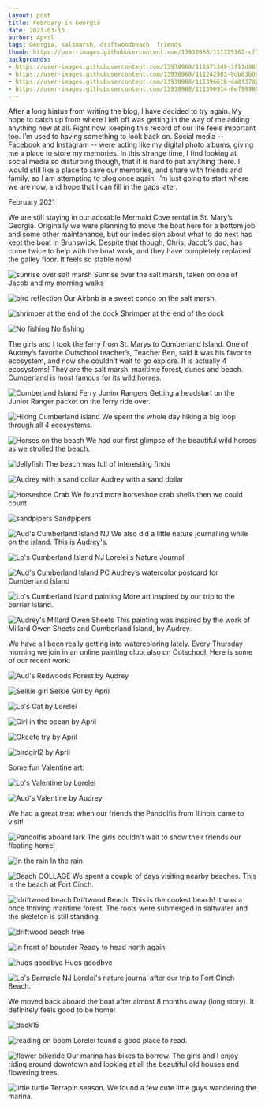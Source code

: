 ```yaml
---
layout: post
title: February in Georgia
date: 2021-03-15
author: April
tags: Georgia, saltmarsh, driftwoodbeach, friends 
thumb: https://user-images.githubusercontent.com/13930968/111325162-cf122080-8641-11eb-9ed2-7e394fe24bf1.jpg
backgrounds: 
- https://user-images.githubusercontent.com/13930968/111671349-3f11d980-87ef-11eb-9ff2-eec0cea1a300.jpg
- https://user-images.githubusercontent.com/13930968/111242983-9db03b00-85d6-11eb-8e98-0d731ea88b76.jpg
- https://user-images.githubusercontent.com/13930968/111396618-da8f3700-8695-11eb-9087-c038af10663e.jpg
- https://user-images.githubusercontent.com/13930968/111396914-6ef99980-8696-11eb-826e-2bc051478df7.jpg
---
```


After a long hiatus from writing the blog, I have decided to try again. My hope to catch up from where I left off was getting in the way of me adding anything new at all. Right now, keeping this record of our life feels important too. I’m used to having something to look back on. Social media -- Facebook and Instagram -- were acting like my digital photo albums, giving me a place to store my memories. In this strange time, I find looking at social media so disturbing though, that it is hard to put anything there. I would still like a place to save our memories, and share with friends and family, so I am attempting to blog once again. I’m just going to start where we are now, and hope that I can fill in the gaps later.

February 2021

We are still staying in our adorable Mermaid Cove rental in St. Mary’s Georgia. Originally we were planning to move the boat here for a bottom job and some other maintenance, but our indecision about what to do next has kept the boat in Brunswick. Despite that though, Chris, Jacob’s dad, has come twice to help with the boat work, and they have completely replaced the galley floor. It feels so stable now! 

![sunrise over salt marsh](https://user-images.githubusercontent.com/13930968/111670950-ca3e9f80-87ee-11eb-8b58-2fed5b351e5e.jpg)
Sunrise over the salt marsh, taken on one of Jacob and my morning walks

![bird reflection](https://user-images.githubusercontent.com/13930968/111671349-3f11d980-87ef-11eb-9ff2-eec0cea1a300.jpg)
Our Airbnb is a sweet condo on the salt marsh. 

![shrimper at the end of the dock](https://user-images.githubusercontent.com/13930968/111672341-41286800-87f0-11eb-80e2-cab59fe66b12.jpg)
Shrimper at the end of the dock

![No fishing](https://user-images.githubusercontent.com/13930968/111672490-64ebae00-87f0-11eb-9118-dec299020ebb.jpg)
No fishing


The girls and I took the ferry from St. Marys to Cumberland Island. One of Audrey’s favorite Outschool teacher’s, Teacher Ben, said it was his favorite ecosystem, and now she couldn’t wait to go explore. It is actually 4 ecosystems! They are the salt marsh, maritime forest, dunes and beach. Cumberland is most famous for its wild horses. 

![Cumberland Island Ferry Junior Rangers](https://user-images.githubusercontent.com/13930968/111242450-90df1780-85d5-11eb-9711-09bb8f06381a.jpg)
Getting a headstart on the Junior Ranger packet on the ferry ride over. 

![Hiking Cumberland Island](https://user-images.githubusercontent.com/13930968/111244358-1ca67300-85d9-11eb-9dc3-6bdf56332039.jpg)
We spent the whole day hiking a big loop through all 4 ecosystems.

![Horses on the beach](https://user-images.githubusercontent.com/13930968/111242983-9db03b00-85d6-11eb-8e98-0d731ea88b76.jpg)
We had our first glimpse of the beautiful wild horses as we strolled the beach. 

![Jellyfish](https://user-images.githubusercontent.com/13930968/111242968-9852f080-85d6-11eb-92cd-e9c389d61098.jpg)
The beach was full of interesting finds

![Audrey with a sand dollar](https://user-images.githubusercontent.com/13930968/111245300-cf2b0580-85da-11eb-8d7d-d627540af581.jpg)
Audrey with a sand dollar

![Horseshoe Crab](https://user-images.githubusercontent.com/13930968/111245311-d225f600-85da-11eb-9c84-bce5235c4e4c.jpg)
We found more horseshoe crab shells then we could count

![sandpipers](https://user-images.githubusercontent.com/13930968/111243003-a3a61c00-85d6-11eb-99c3-0805c8dcd533.jpg)
Sandpipers

![Aud's Cumberland Island NJ](https://user-images.githubusercontent.com/13930968/111323923-adfd0000-8640-11eb-8778-06ed21ffacb4.jpg)
We also did a little nature journalling while on the island. This is Audrey's. 

![Lo's Cumberland Island NJ](https://user-images.githubusercontent.com/13930968/111324804-7b9fd280-8641-11eb-8da9-450d531d156f.jpg)
Lorelei's Nature Journal

![Aud's Cumberland Island PC](https://user-images.githubusercontent.com/13930968/111323636-72facc80-8640-11eb-9bc5-42e9cf478af2.jpg)
Audrey’s watercolor postcard for Cumberland Island

![Lo's Cumberland Island painting](https://user-images.githubusercontent.com/13930968/111324897-92dec000-8641-11eb-9b84-fa58fce84ef5.jpg)
More art inspired by our trip to the barrier island. 

![Audrey's Millard Owen Sheets](https://user-images.githubusercontent.com/13930968/111323619-6e361880-8640-11eb-89ae-42cff0220155.jpg)
This painting was inspired by the work of Millard Owen Sheets and Cumberland Island, by Audrey. 

We have all been really getting into watercoloring lately. Every Thursday morning we join in an online painting club, also on Outschool. Here is some of our recent work:


![Aud's Redwoods](https://user-images.githubusercontent.com/13930968/111323539-5c547580-8640-11eb-864c-84f684c5db40.JPG)
Forest by Audrey

![Selkie girl](https://user-images.githubusercontent.com/13930968/111323560-60809300-8640-11eb-859f-881b9c05c24d.jpg)
Selkie Girl by April

![Lo's Cat](https://user-images.githubusercontent.com/13930968/111323852-9d4c8a00-8640-11eb-9dc9-71202aab2d99.jpg)
by Lorelei

![Girl in the ocean](https://user-images.githubusercontent.com/13930968/111323893-a76e8880-8640-11eb-9916-f542700ab338.jpg)
by April

![Okeefe try](https://user-images.githubusercontent.com/13930968/111395837-2c36c200-8694-11eb-897e-adf5bdce3385.jpg)
by April

![birdgirl2](https://user-images.githubusercontent.com/13930968/111395571-8daa6100-8693-11eb-8c26-05234e0ae37e.jpg)
by April

Some fun Valentine art:

![Lo's Valentine](https://user-images.githubusercontent.com/13930968/111323514-55c5fe00-8640-11eb-92e9-36b9d67440e5.jpg)
by Lorelei

![Aud's Valentine](https://user-images.githubusercontent.com/13930968/111325162-cf122080-8641-11eb-9ed2-7e394fe24bf1.jpg)
by Audrey

We had a great treat when our friends the Pandolfis from Illinois came to visit!

![Pandolfis aboard lark](https://user-images.githubusercontent.com/13930968/111396618-da8f3700-8695-11eb-9087-c038af10663e.jpg)
The girls couldn't wait to show their friends our floating home! 

![in the rain](https://user-images.githubusercontent.com/13930968/111396683-fc88b980-8695-11eb-88f9-5137a3d9b533.jpg)
In the rain

![Beach COLLAGE](https://user-images.githubusercontent.com/13930968/111396764-25a94a00-8696-11eb-8630-c14529380bdb.jpg)
We spent a couple of days visiting nearby beaches. This is the beach at Fort Cinch. 

![Idriftwood beach](https://user-images.githubusercontent.com/13930968/111396844-4ec9da80-8696-11eb-89e3-1fae214eb92e.jpg)
Driftwood Beach. This is the coolest beach! It was a once thriving maritime forest.  The roots were submerged in saltwater and the skeleton is still standing. 

![driftwood beach tree](https://user-images.githubusercontent.com/13930968/111396914-6ef99980-8696-11eb-826e-2bc051478df7.jpg)

![in front of bounder](https://user-images.githubusercontent.com/13930968/111397058-c26be780-8696-11eb-9964-f26e6dacf352.jpg)
Ready to head north again

![hugs goodbye](https://user-images.githubusercontent.com/13930968/111397171-0101a200-8697-11eb-99b5-db95fe4a0963.jpg)
Hugs goodbye

![Lo's Barnacle NJ](https://user-images.githubusercontent.com/13930968/111325334-f963de00-8641-11eb-9b32-a1f41422f197.jpg)
Lorelei's nature journal after our trip to Fort Cinch Beach. 

We moved back aboard the boat after almost 8 months away (long story). It definitely feels good to be home! 

![dock15](https://user-images.githubusercontent.com/13930968/111673421-58b42080-87f1-11eb-95c5-6e84cfbea4ca.jpg)

![reading on boom](https://user-images.githubusercontent.com/13930968/111673588-826d4780-87f1-11eb-94d1-9abd3d4678cd.jpg)
Lorelei found a good place to read. 

![flower bikeride](https://user-images.githubusercontent.com/13930968/111674767-beed7300-87f2-11eb-91ff-5db7d9751c02.jpg)
Our marina has bikes to borrow. The girls and I enjoy riding around downtown and looking at all the beautiful old houses and flowering trees. 

![little turtle](https://user-images.githubusercontent.com/13930968/111675100-23a8cd80-87f3-11eb-80b8-3601735b5ca3.jpg)
Terrapin season. We found a few cute little guys wandering the marina. 
